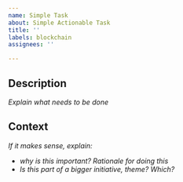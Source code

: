 ```yaml
---
name: Simple Task
about: Simple Actionable Task
title: ''
labels: blockchain
assignees: ''

---
```


## Description

_Explain what needs to be done_

## Context

_If it makes sense, explain:_
 * _why is this important? Rationale for doing this_
 * _Is this part of a bigger initiative, theme? Which?_

